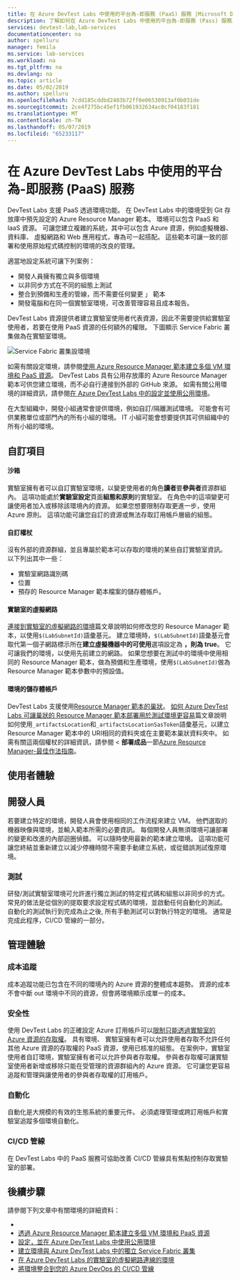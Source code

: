 ```yaml
---
title: 在 Azure DevTest Labs 中使用的平台為-即服務 (PaaS) 服務 |Microsoft Docs
description: 了解如何在 Azure DevTest Labs 中使用的平台為-即服務 (Pass) 服務。
services: devtest-lab,lab-services
documentationcenter: na
author: spelluru
manager: femila
ms.service: lab-services
ms.workload: na
ms.tgt_pltfrm: na
ms.devlang: na
ms.topic: article
ms.date: 05/02/2019
ms.author: spelluru
ms.openlocfilehash: 7cdd185cddbd2403b72ff0e06530913af0b031de
ms.sourcegitcommit: 2ce4f275bc45ef1fb061932634ac0cf04183f181
ms.translationtype: MT
ms.contentlocale: zh-TW
ms.lasthandoff: 05/07/2019
ms.locfileid: "65233117"
---
```

# <a name="use-platform-as-a-service-paas-services-in-azure-devtest-labs"></a>在 Azure DevTest Labs 中使用的平台為-即服務 (PaaS) 服務
DevTest Labs 支援 PaaS 透過環境功能。 在 DevTest Labs 中的環境受到 Git 存放庫中預先設定的 Azure Resource Manager 範本。 環境可以包含 PaaS 和 IaaS 資源。 可讓您建立複雜的系統，其中可以包含 Azure 資源，例如虛擬機器、 資料庫、 虛擬網路和 Web 應用程式，專為可一起搭配。 這些範本可讓一致的部署和使用原始程式碼控制的環境的改良的管理。 

適當地設定系統可讓下列案例： 

- 開發人員擁有獨立與多個環境
- 以非同步方式在不同的組態上測試
- 整合到預備和生產的管線，而不需要任何變更 」 範本
- 開發電腦和在同一個實驗室環境，可改善管理容易且成本報告。  

DevTest Labs 資源提供者建立實驗室使用者代表資源，因此不需要提供給實驗室使用者，若要在使用 PaaS 資源的任何額外的權限。 下圖顯示 Service Fabric 叢集做為在實驗室環境。

![Service Fabric 叢集設環境](./media/create-environment-service-fabric-cluster/cluster-created.png)

如需有關設定環境，請參閱[使用 Azure Resource Manager 範本建立多個 VM 環境和 PaaS 資源](devtest-lab-create-environment-from-arm.md)。 DevTest Labs 具有公用存放庫的 Azure Resource Manager 範本可供您建立環境，而不必自行連接到外部的 GitHub 來源。 如需有關公用環境的詳細資訊，請參閱[在 Azure DevTest Labs 中的設定並使用公用環境](devtest-lab-configure-use-public-environments.md)。

在大型組織中，開發小組通常會提供環境，例如自訂/隔離測試環境。 可能會有可供業務單位或部門內的所有小組的環境。 IT 小組可能會想要提供其可供組織中的所有小組的環境。  

## <a name="customizations"></a>自訂項目

#### <a name="sandbox"></a>沙箱 
實驗室擁有者可以自訂實驗室環境，以變更使用者的角色**讀者**要**參與者**資源群組內。 這項功能處於**實驗室設定**頁面**組態和原則**的實驗室。 在角色中的這項變更可讓使用者加入或移除該環境內的資源。 如果您想要限制存取更進一步，使用 Azure 原則。 這項功能可讓您自訂的資源或無法存取訂用帳戶層級的組態。

#### <a name="custom-tokens"></a>自訂權杖
沒有外部的資源群組，並且專屬於範本可以存取的環境的某些自訂實驗室資訊。 以下列出其中一些： 

- 實驗室網路識別碼
- 位置
- 預存的 Resource Manager 範本檔案的儲存體帳戶。 
 
#### <a name="lab-virtual-network"></a>實驗室的虛擬網路
[連接到實驗室的虛擬網路的環境](connect-environment-lab-virtual-network.md)篇文章說明如何修改您的 Resource Manager 範本，以使用`$(LabSubnetId)`語彙基元。 建立環境時，`$(LabSubnetId)`語彙基元會取代第一個子網路標示所在**建立虛擬機器中的可使用**選項設定為 **，則為 true**。 它可讓我們的環境，以使用先前建立的網路。 如果您想要在測試中的環境中使用相同的 Resource Manager 範本，做為預備和生產環境，使用`$(LabSubnetId)`做為 Resource Manager 範本參數中的預設值。 

#### <a name="environment-storage-account"></a>環境的儲存體帳戶
DevTest Labs 支援使用[Resource Manager 範本的巢狀](../azure-resource-manager/resource-group-linked-templates.md)。 [如何 Azure DevTest Labs 可讓巢狀的 Resource Manager 範本部署用於測試環境更容易](https://azure.microsoft.com/updates/azure-devtest-labs-streamlined-nested-arm-template-deployment-support-for-arm-template-based-environments)篇文章說明如何使用`_artifactsLocation`和`_artifactsLocationSasToken`語彙基元，以建立 Resource Manager 範本中的 URI相同的資料夾或在主要範本巢狀資料夾中。 如需有關這兩個權杖的詳細資訊，請參閱 <<c0>  **部署成品**一節[Azure Resource Manager-最佳作法指南](https://github.com/Azure/azure-quickstart-templates/blob/master/1-CONTRIBUTION-GUIDE/best-practices.md)。

## <a name="user-experience"></a>使用者體驗

## <a name="developer"></a>開發人員
若要建立特定的環境，開發人員會使用相同的工作流程來建立 VM。 他們選取的機器映像與環境，並輸入範本所需的必要資訊。 每個開發人員無須環境可讓部署的變更和改進的內部迴圈偵錯。 可以隨時使用最新的範本建立環境。  這項功能可讓您終結並重新建立以減少停機時間不需要手動建立系統，或從錯誤測試復原環境。  

### <a name="testing"></a>測試
研發/測試實驗室環境可允許進行獨立測試的特定程式碼和組態以非同步的方式。 常見的做法是從個別的提取要求設定程式碼的環境，並啟動任何自動化的測試。 自動化的測試執行到完成為止之後, 所有手動測試可以對執行特定的環境。 通常是完成此程序，CI/CD 管線的一部分。 

## <a name="management-experience"></a>管理體驗

### <a name="cost-tracking"></a>成本追蹤
成本追蹤功能已包含在不同的環境內的 Azure 資源的整體成本趨勢。 資源的成本不會中斷 out 環境中不同的資源，但會將環境顯示成單一的成本。

### <a name="security"></a>安全性
使用 DevTest Labs 的正確設定 Azure 訂用帳戶可以[限制只能透過實驗室的 Azure 資源的存取權](devtest-lab-add-devtest-user.md)。 具有環境、 實驗室擁有者可以允許使用者存取不允許任何其他 Azure 資源的存取權的 PaaS 資源，使用已核准的組態。 在案例中，實驗室使用者自訂環境，實驗室擁有者可以允許參與者存取權。 參與者存取權可讓實驗室使用者新增或移除只能在受管理的資源群組內的 Azure 資源。 它可讓您更容易追蹤和管理與讓使用者的參與者存取權的訂用帳戶。

### <a name="automation"></a>自動化
自動化是大規模的有效的生態系統的重要元件。 必須處理管理或跨訂用帳戶和實驗室追蹤多個環境自動化。

### <a name="cicd-pipeline"></a>CI/CD 管線
在 DevTest Labs 中的 PaaS 服務可協助改善 CI/CD 管線具有焦點控制存取實驗室的部署。

## <a name="next-steps"></a>後續步驟
請參閱下列文章中有關環境的詳細資料： 

- 
- [透過 Azure Resource Manager 範本建立多個 VM 環境和 PaaS 資源](devtest-lab-create-environment-from-arm.md)
- [設定，並在 Azure DevTest Labs 中使用公用環境](devtest-lab-configure-use-public-environments.md)
- [建立環境與 Azure DevTest Labs 中的獨立 Service Fabric 叢集](create-environment-service-fabric-cluster.md)
- [在 Azure DevTest Labs 的實驗室的虛擬網路連線的環境](connect-environment-lab-virtual-network.md)
- [將環境整合到您的 Azure DevOps 的 CI/CD 管線](integrate-environments-devops-pipeline.md)
 






